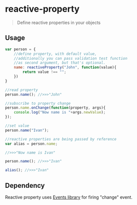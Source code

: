 # reactive-property

> Define reactive properties in your objects

## Usage

```js
var person = {
    //define property, with default value,
    //additionally you can pass validation test function
    //as second argument, but that's optional.
    name: reactiveProperty("John", function(value){
        return value !== "";
    })
}

//read property
person.name(); //>>>"John"

//subscribe to property change
person.name.onChange(function(property, args){
    console.log("Now name is "+args.newValue);
});

//set value
person.name("Ivan");

//reactive properties are being passed by reference
var alias = person.name;

//>>>"Now name is Ivan"

person.name(); //>>>"Ivan"

alias(); //>>>"Ivan"
```

## Dependency

Reactive property uses [Events library](https://github.com/narushevich/events) for firing "change" event.